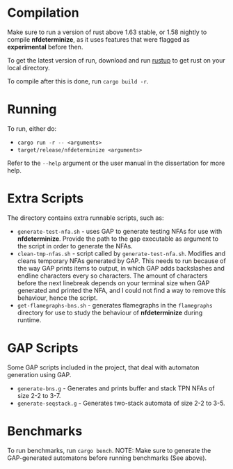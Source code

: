 # Compilation

Make sure to run a version of rust above 1.63 stable, or 1.58 nightly to compile **nfdeterminize**, as
it uses features that were flagged as **experimental** before then.

To get the latest version of run, download and run [rustup](https://rustup.rs/) to get rust on your local
directory.

To compile after this is done, run `cargo build -r`.

# Running

To run, either do:

- `cargo run -r -- <arguments>`
- `target/release/nfdeterminize <arguments>`

Refer to the `--help` argument or the user manual in the dissertation for more help.

# Extra Scripts

The directory contains extra runnable scripts, such as:

- `generate-test-nfa.sh` - uses GAP to generate testing NFAs for use with **nfdeterminize**. Provide the
  path to the gap executable as argument to the script in order to generate the NFAs.
- `clean-tmp-nfas.sh` - script called by `generate-test-nfa.sh`. Modifies and cleans temporary NFAs
  generated by GAP. This needs to run because of the way GAP prints items to output, in which GAP adds
  backslashes and endline characters every so characters. The amount of characters before the next linebreak
  depends on your terminal size when GAP generated and printed the NFA, and I could not find a way to remove
  this behaviour, hence the script.
- `get-flamegraphs-bns.sh` - generates flamegraphs in the `flamegraphs` directory for use to study the
  behaviour of **nfdeterminize** during runtime.

# GAP Scripts

Some GAP scripts included in the project, that deal with automaton generation using GAP.

- `generate-bns.g` - Generates and prints buffer and stack TPN NFAs of size 2-2 to 3-7.
- `generate-seqstack.g` - Generates two-stack automata of size 2-2 to 3-5.

# Benchmarks
To run benchmarks, run `cargo bench`.
NOTE: Make sure to generate the GAP-generated automatons before running benchmarks (See above).
